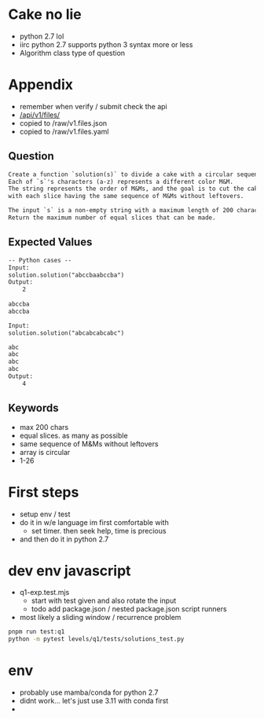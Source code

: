 # Cake no lie
* python 2.7 lol
* iirc python 2.7 supports python 3 syntax more or less
* Algorithm class type of question


# Appendix
* remember when verify / submit check the api
* [/api/v1/files/
](/api/v1/files/
)
* copied to /raw/v1.files.json
* copied to /raw/v1.files.yaml
## Question 
```txt
Create a function `solution(s)` to divide a cake with a circular sequence of M&Ms into equal parts.
Each of `s`'s characters (a-z) represents a different color M&M. 
The string represents the order of M&Ms, and the goal is to cut the cake into as many equal slices as possible, 
with each slice having the same sequence of M&Ms without leftovers. 

The input `s` is a non-empty string with a maximum length of 200 characters. 
Return the maximum number of equal slices that can be made.
```

## Expected Values
```txt
-- Python cases --
Input:
solution.solution("abccbaabccba")
Output:
    2
    
abccba
abccba

Input:
solution.solution("abcabcabcabc")

abc
abc
abc
abc
Output:
    4
```

## Keywords
* max 200 chars
* equal slices. as many as possible
* same sequence of M&Ms without leftovers
* array is circular
* 1-26

# First steps
* setup env / test
* do it in w/e language im first comfortable with
  * set timer. then seek help, time is precious
* and then do it in python 2.7

# dev env javascript
* q1-exp.test.mjs
  * start with test given and also rotate the input
  * todo add package.json / nested package.json script runners
* most likely a sliding window / recurrence problem
```bash
pnpm run test:q1
python -m pytest levels/q1/tests/solutions_test.py
```
# env
* probably use mamba/conda for python 2.7
* didnt work... let's just use 3.11 with conda first
* 
